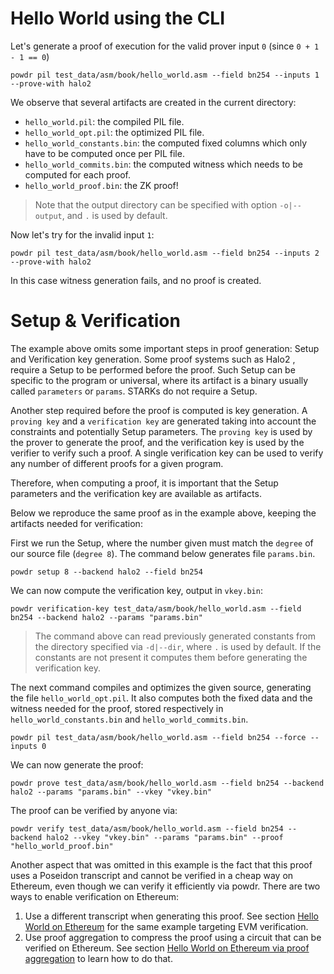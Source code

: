 # Hello World using the CLI

Let's generate a proof of execution for the valid prover input `0` (since `0 + 1 - 1 == 0`)

```console
powdr pil test_data/asm/book/hello_world.asm --field bn254 --inputs 1 --prove-with halo2
```

We observe that several artifacts are created in the current directory:
- `hello_world.pil`: the compiled PIL file.
- `hello_world_opt.pil`: the optimized PIL file.
- `hello_world_constants.bin`: the computed fixed columns which only have to be computed once per PIL file.
- `hello_world_commits.bin`: the computed witness which needs to be computed for each proof.
- `hello_world_proof.bin`: the ZK proof!

> Note that the output directory can be specified with option `-o|--output`, and `.` is used by default.

Now let's try for the invalid input `1`:

```console
powdr pil test_data/asm/book/hello_world.asm --field bn254 --inputs 2 --prove-with halo2
```

In this case witness generation fails, and no proof is created.

# Setup & Verification

The example above omits some important steps in proof generation: Setup and
Verification key generation. Some proof systems such as Halo2 , require a Setup to be performed before the proof. Such Setup can be
specific to the program or universal, where its artifact is a binary usually
called `parameters` or `params`. STARKs do not require a Setup.

Another step required before the proof is computed is key generation. A
`proving key` and a `verification key` are generated taking into account the
constraints and potentially Setup parameters. The `proving key` is used by the
prover to generate the proof, and the verification key is used by the verifier
to verify such a proof. A single verification key can be used to verify any
number of different proofs for a given program.

Therefore, when computing a proof, it is important that the Setup parameters
and the verification key are available as artifacts.

Below we reproduce the same proof as in the example above, keeping the
artifacts needed for verification:

First we run the Setup, where the number given must match the `degree` of our
source file (`degree 8`). The command below generates file `params.bin`.

```console
powdr setup 8 --backend halo2 --field bn254
```

We can now compute the verification key, output in `vkey.bin`:

```console
powdr verification-key test_data/asm/book/hello_world.asm --field bn254 --backend halo2 --params "params.bin"
```

> The command above can read previously generated constants from the directory
specified via `-d|--dir`, where `.` is used by default. If the constants are not present
it computes them before generating the verification key.

The next command compiles and optimizes the given source, generating the file
`hello_world_opt.pil`. It also computes both the fixed data and the witness
needed for the proof, stored respectively in `hello_world_constants.bin` and
`hello_world_commits.bin`.

```console
powdr pil test_data/asm/book/hello_world.asm --field bn254 --force --inputs 0
```

We can now generate the proof:

```console
powdr prove test_data/asm/book/hello_world.asm --field bn254 --backend halo2 --params "params.bin" --vkey "vkey.bin"
```

The proof can be verified by anyone via:

```console
powdr verify test_data/asm/book/hello_world.asm --field bn254 --backend halo2 --vkey "vkey.bin" --params "params.bin" --proof "hello_world_proof.bin"
```

Another aspect that was omitted in this example is the fact that this proof
uses a Poseidon transcript and cannot be verified in a cheap way on Ethereum,
even though we can verify it efficiently via powdr.
There are two ways to enable verification on Ethereum:

1. Use a different transcript when generating this proof. See section
   [Hello World on Ethereum](./hello_world_ethereum.md) for the same example targeting EVM verification.
2. Use proof aggregation to compress the proof using a
   circuit that can be verified on Ethereum. See section
   [Hello World on Ethereum via proof aggregation](./hello_world_ethereum_aggregation.md) to learn how to do that.

